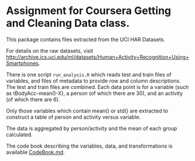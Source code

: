 Assignment for Coursera Getting and Cleaning Data class. 
=======================================================

This package contains files extracted from the UCI HAR Datasets.

For details on the raw datasets, visit http://archive.ics.uci.edu/ml/datasets/Human+Activity+Recognition+Using+Smartphones.

There is one script `run_analysis.R` which reads test and train files of variables, and files of metadata to provide row and column descriptions.
The test and train files are combined.
Each data point is for a variable (such as tBodyAcc-mean()-X), a person (of which there are 30), and an activity (of which there are 6).

Only those variables which contain mean() or std() are extracted to construct a table of person and activity versus variable. 

The data is aggregated by person/activity and the mean of each group calculated.

The code book describing the variables, data, and transformations is available [CodeBook.md](./CodeBook.md).




